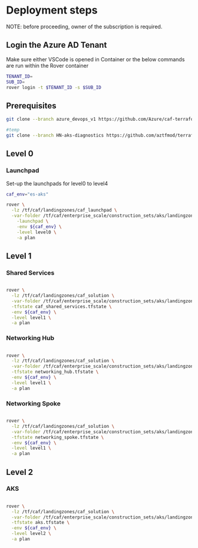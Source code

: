 # Deployment steps

NOTE: before proceeding, owner of the subscription is required.

## Login the Azure AD Tenant

Make sure either VSCode is opened in Container or the below commands are run within the Rover container

```bash
TENANT_ID=
SUB_ID=
rover login -t $TENANT_ID -s $SUB_ID
```

## Prerequisites

```bash
git clone --branch azure_devops_v1 https://github.com/Azure/caf-terraform-landingzones.git /tf/caf/landingzones

#temp
git clone --branch HN-aks-diagnostics https://github.com/aztfmod/terraform-azurerm-caf.git /tf/caf/public
```

## Level 0

### Launchpad
Set-up the launchpads for level0 to level4

```bash
caf_env="es-aks"

rover \
  -lz /tf/caf/landingzones/caf_launchpad \
  -var-folder /tf/caf/enterprise_scale/construction_sets/aks/landingzone/online/aks_secure_baseline/configuration/level0/launchpad \
    -launchpad \
    -env ${caf_env} \
    -level level0 \
    -a plan
```
## Level 1

### Shared Services

```bash

rover \
  -lz /tf/caf/landingzones/caf_solution \
  -var-folder /tf/caf/enterprise_scale/construction_sets/aks/landingzone/online/aks_secure_baseline/configuration/level1/shared_services \
  -tfstate caf_shared_services.tfstate \
  -env ${caf_env} \
  -level level1 \
  -a plan

```
### Networking Hub

```bash

rover \
  -lz /tf/caf/landingzones/caf_solution \
  -var-folder /tf/caf/enterprise_scale/construction_sets/aks/landingzone/online/aks_secure_baseline/configuration/level1/networking_hub \
  -tfstate networking_hub.tfstate \
  -env ${caf_env} \
  -level level1 \
  -a plan

```

### Networking Spoke

```bash

rover \
  -lz /tf/caf/landingzones/caf_solution \
  -var-folder /tf/caf/enterprise_scale/construction_sets/aks/landingzone/online/aks_secure_baseline/configuration/level1/networking_spoke \
  -tfstate networking_spoke.tfstate \
  -env ${caf_env} \
  -level level1 \
  -a plan

```
## Level 2

### AKS

```bash

rover \
  -lz /tf/caf/landingzones/caf_solution \
  -var-folder /tf/caf/enterprise_scale/construction_sets/aks/landingzone/online/aks_secure_baseline/configuration/level2/aks \
  -tfstate aks.tfstate \
  -env ${caf_env} \
  -level level2 \
  -a plan

```